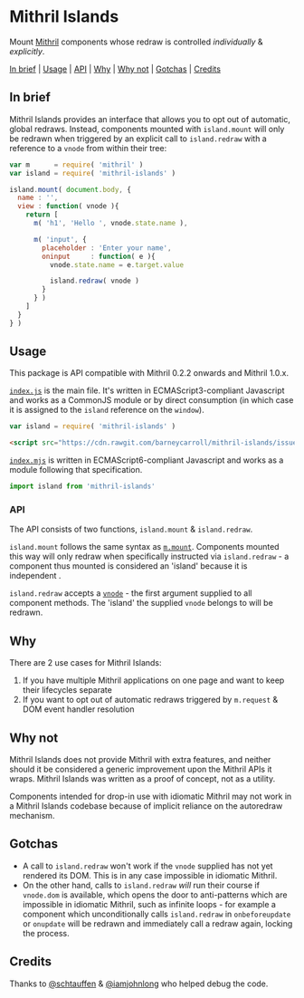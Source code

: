# Mithril Islands

Mount [Mithril](https://github.com/lhorie/mithril.js) components whose redraw is controlled *individually* & *explicitly*.

[In brief](#in-brief) | [Usage](#usage) | [API](#api) | [Why](#why) | [Why not](#why-not) | [Gotchas](#gotchas) | [Credits](#credits)

## In brief

Mithril Islands provides an interface that allows you to opt out of automatic, global redraws. Instead, components mounted with `island.mount` will only be redrawn when triggered by an explicit call to `island.redraw` with a reference to a `vnode` from within their tree:

```javascript
var m      = require( 'mithril' )
var island = require( 'mithril-islands' )

island.mount( document.body, {
  name : '',
  view : function( vnode ){
    return [
      m( 'h1', 'Hello ', vnode.state.name ),

      m( 'input', {
        placeholder : 'Enter your name',
        oninput     : function( e ){
          vnode.state.name = e.target.value

          island.redraw( vnode )
        }
      } )
    ]
  }
} )
```

## Usage

This package is API compatible with Mithril 0.2.2 onwards and Mithril 1.0.x.

[`index.js`](https://github.com/barneycarroll/mithril-islands/issues/index.js) is the main file. It's written in ECMAScript3-compliant Javascript and works as a CommonJS module or by direct consumption (in which case it is assigned to the `island` reference on the `window`).

```javascript
var island = require( 'mithril-islands' )
```

```html
<script src="https://cdn.rawgit.com/barneycarroll/mithril-islands/issues/index.js"></script>
```

[`index.mjs`](https://github.com/barneycarroll/mithril-islands/index.js) is written in ECMAScript6-compliant Javascript and works as a module following that specification.

```javascript
import island from 'mithril-islands'
```

### API

The API consists of two functions, `island.mount` & `island.redraw`.

<a name="island-mount"></a>
`island.mount` follows the same syntax as [`m.mount`](https://github.com/lhorie/mithril.js/blob/rewrite/docs/mount.md). Components mounted this way will only redraw when specifically instructed via `island.redraw` - a component thus mounted is considered an 'island' because it is independent .

<a name="island-redraw"></a>
`island.redraw` accepts a [`vnode`](https://github.com/lhorie/mithril.js/blob/rewrite/docs/vnodes.md#basics) - the first argument supplied to all component methods. The 'island' the supplied `vnode` belongs to will be redrawn.

## Why

There are 2 use cases for Mithril Islands:

1. If you have multiple Mithril applications on one page and want to keep their lifecycles separate
2. If you want to opt out of automatic redraws triggered by `m.request` & DOM event handler resolution

## Why not

Mithril Islands does not provide Mithril with extra features, and neither should it be considered a generic improvement upon the Mithril APIs it wraps. Mithril Islands was written as a proof of concept, not as a utility.

Components intended for drop-in use with idiomatic Mithril may not work in a Mithril Islands codebase because of implicit reliance on the autoredraw mechanism.

## Gotchas

* A call to `island.redraw` won't work if the `vnode` supplied has not yet rendered its DOM. This is in any case impossible in idiomatic Mithril.
* On the other hand, calls to `island.redraw` *will* run their course if `vnode.dom` is available, which opens the door to anti-patterns which are impossible in idiomatic Mithril, such as infinite loops - for example a component which unconditionally calls `island.redraw` in `onbeforeupdate` or `onupdate` will be redrawn and immediately call a redraw again, locking the process.

## Credits

Thanks to [@schtauffen](https://github.com/schtauffen) & [@iamjohnlong](https://github.com/iamjohnlong) who helped debug the code.
